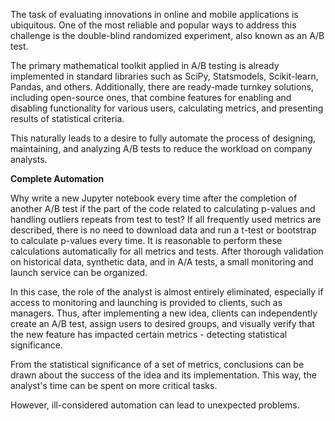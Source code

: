 The task of evaluating innovations in online and mobile applications is ubiquitous. One of the most reliable and popular ways to address this challenge is the double-blind randomized experiment, also known as an A/B test.

The primary mathematical toolkit applied in A/B testing is already implemented in standard libraries such as SciPy, Statsmodels, Scikit-learn, Pandas, and others. Additionally, there are ready-made turnkey solutions, including open-source ones, that combine features for enabling and disabling functionality for various users, calculating metrics, and presenting results of statistical criteria.

This naturally leads to a desire to fully automate the process of designing, maintaining, and analyzing A/B tests to reduce the workload on company analysts.

**Complete Automation**

Why write a new Jupyter notebook every time after the completion of another A/B test if the part of the code related to calculating p-values and handling outliers repeats from test to test? If all frequently used metrics are described, there is no need to download data and run a t-test or bootstrap to calculate p-values every time. It is reasonable to perform these calculations automatically for all metrics and tests. After thorough validation on historical data, synthetic data, and in A/A tests, a small monitoring and launch service can be organized.

In this case, the role of the analyst is almost entirely eliminated, especially if access to monitoring and launching is provided to clients, such as managers. Thus, after implementing a new idea, clients can independently create an A/B test, assign users to desired groups, and visually verify that the new feature has impacted certain metrics - detecting statistical significance.

From the statistical significance of a set of metrics, conclusions can be drawn about the success of the idea and its implementation. This way, the analyst's time can be spent on more critical tasks.

However, ill-considered automation can lead to unexpected problems.
